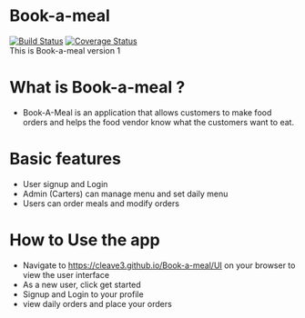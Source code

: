 # Book-a-meal
[![Build Status](https://travis-ci.org/cleave3/Book-a-meal.svg?branch=develop)](https://travis-ci.org/cleave3/Book-a-meal)
[![Coverage Status](https://coveralls.io/repos/github/cleave3/Book-a-meal/badge.svg)](https://coveralls.io/github/cleave3/Book-a-meal)<br>
This is Book-a-meal version 1

# What is Book-a-meal ?
* Book-A-Meal is an application that allows customers to make  food orders and helps the food vendor know what the customers want to eat.

# Basic features
* User signup and Login
* Admin (Carters) can manage menu and set daily menu
* Users can order meals and modify orders

# How to Use the app
* Navigate to https://cleave3.github.io/Book-a-meal/UI on your browser to view the user interface
* As a new user, click get started
* Signup and Login to your profile
* view daily orders and place your orders